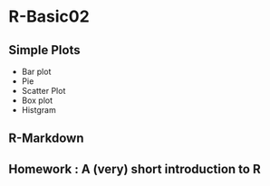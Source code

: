 # R-Basic02

## Simple Plots
- Bar plot
- Pie
- Scatter Plot
- Box plot
- Histgram

## R-Markdown
## Homework : A (very) short introduction to R
